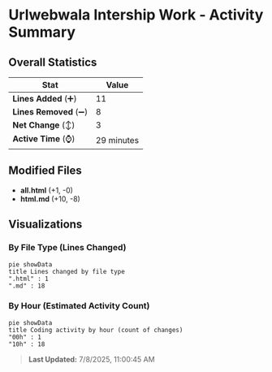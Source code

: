 # Urlwebwala Intership Work - Activity Summary 

## Overall Statistics

| Stat                   | Value                                                             |
| ---------------------- | ----------------------------------------------------------------- |
| **Lines Added** (➕)   | 11                                          |
| **Lines Removed** (➖) | 8                                        |
| **Net Change** (↕)    | 3                |
| **Active Time** (⌚)   | 29 minutes |


## Modified Files
- **all.html** (+1, -0)
- **html.md** (+10, -8)

## Visualizations

### By File Type (Lines Changed)

```mermaid
pie showData
title Lines changed by file type
".html" : 1
".md" : 18
```

### By Hour (Estimated Activity Count)

```mermaid
pie showData
title Coding activity by hour (count of changes)
"00h" : 1
"10h" : 18
```


> **Last Updated:** 7/8/2025, 11:00:45 AM